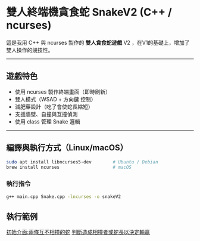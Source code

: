 # 雙人終端機貪食蛇 SnakeV2 (C++ / ncurses)

這是我用 C++ 與 ncurses 製作的 **雙人貪食蛇遊戲** V2 ，在V1的基礎上，增加了雙人操作的競技性。

---

## 遊戲特色
- 使用 ncurses 製作終端畫面（即時刷新）
- 雙人模式（WSAD + 方向鍵 控制）
- 減肥藥設計（吃了會使蛇長縮短）
- 支援牆壁、自撞與互撞偵測
- 使用 class 管理 Snake 邏輯

---

## 編譯與執行方式（Linux/macOS）

```bash
sudo apt install libncurses5-dev        # Ubuntu / Debian
brew install ncurses                    # macOS
```
### 執行指令
```bash
g++ main.cpp Snake.cpp -lncurses -o snakeV2
```
## 執行範例
[初始介面:兩條互不相撞的蛇](./初始畫面.png)
[判斷造成相撞者或蛇長以決定輸贏](./結果顯示.png)

